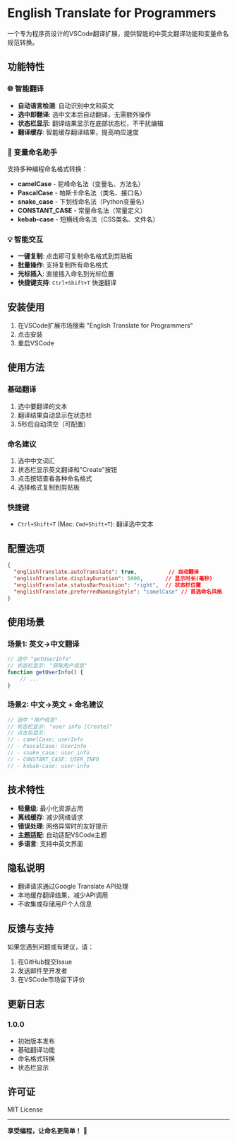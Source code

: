 # English Translate for Programmers

一个专为程序员设计的VSCode翻译扩展，提供智能的中英文翻译功能和变量命名规范转换。

## 功能特性

### 🌐 智能翻译
- **自动语言检测**: 自动识别中文和英文
- **选中即翻译**: 选中文本后自动翻译，无需额外操作
- **状态栏显示**: 翻译结果显示在底部状态栏，不干扰编辑
- **翻译缓存**: 智能缓存翻译结果，提高响应速度

### 🔧 变量命名助手
支持多种编程命名格式转换：
- **camelCase** - 驼峰命名法（变量名、方法名）
- **PascalCase** - 帕斯卡命名法（类名、接口名）
- **snake_case** - 下划线命名法（Python变量名）
- **CONSTANT_CASE** - 常量命名法（常量定义）
- **kebab-case** - 短横线命名法（CSS类名、文件名）

### 💡 智能交互
- **一键复制**: 点击即可复制命名格式到剪贴板
- **批量操作**: 支持复制所有命名格式
- **光标插入**: 直接插入命名到光标位置
- **快捷键支持**: `Ctrl+Shift+T` 快速翻译

## 安装使用

1. 在VSCode扩展市场搜索 "English Translate for Programmers"
2. 点击安装
3. 重启VSCode

## 使用方法

### 基础翻译
1. 选中要翻译的文本
2. 翻译结果自动显示在状态栏
3. 5秒后自动清空（可配置）

### 命名建议
1. 选中中文词汇
2. 状态栏显示英文翻译和"Create"按钮
3. 点击按钮查看各种命名格式
4. 选择格式复制到剪贴板

### 快捷键
- `Ctrl+Shift+T` (Mac: `Cmd+Shift+T`): 翻译选中文本

## 配置选项

```json
{
  "englishTranslate.autoTranslate": true,          // 自动翻译
  "englishTranslate.displayDuration": 5000,       // 显示时长(毫秒)
  "englishTranslate.statusBarPosition": "right",  // 状态栏位置
  "englishTranslate.preferredNamingStyle": "camelCase" // 首选命名风格
}
```

## 使用场景

### 场景1: 英文→中文翻译
```javascript
// 选中 "getUserInfo"
// 状态栏显示: "获取用户信息"
function getUserInfo() {
    // ...
}
```

### 场景2: 中文→英文 + 命名建议
```javascript
// 选中 "用户信息"
// 状态栏显示: "user info [Create]"
// 点击后显示:
// - camelCase: userInfo
// - PascalCase: UserInfo  
// - snake_case: user_info
// - CONSTANT_CASE: USER_INFO
// - kebab-case: user-info
```

## 技术特性

- **轻量级**: 最小化资源占用
- **离线缓存**: 减少网络请求
- **错误处理**: 网络异常时的友好提示
- **主题适配**: 自动适配VSCode主题
- **多语言**: 支持中英文界面

## 隐私说明

- 翻译请求通过Google Translate API处理
- 本地缓存翻译结果，减少API调用
- 不收集或存储用户个人信息

## 反馈与支持

如果您遇到问题或有建议，请：
1. 在GitHub提交Issue
2. 发送邮件至开发者
3. 在VSCode市场留下评价

## 更新日志

### 1.0.0
- 初始版本发布
- 基础翻译功能
- 命名格式转换
- 状态栏显示

## 许可证

MIT License

---

**享受编程，让命名更简单！** 🚀
